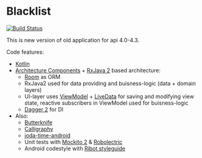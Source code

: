  # Blacklist

[![Build Status](https://travis-ci.org/TofiBashers/Blacklist.svg?branch=master)](https://travis-ci.org/TofiBashers/Blacklist)

This is new version of old application for api 4.0-4.3.

Code features:
  * [Kotlin](https://kotlinlang.org/)  
  * [Architecture Components](https://developer.android.com/topic/libraries/architecture/index.html) + [RxJava 2](https://github.com/ReactiveX/RxJava) based architecture:  
     * [Room](https://developer.android.com/topic/libraries/architecture/room.html) as ORM   
     * RxJava2 used for data providing and buisness-logic (data + domain layers)  
     * UI-layer uses [ViewModel](https://developer.android.com/topic/libraries/architecture/viewmodel.html) + [LiveData](https://developer.android.com/topic/libraries/architecture/livedata.html) for saving and modifying view state, reactive subscribers in ViewModel used for buisness-logic  
     * [Dagger 2](https://google.github.io/dagger/) for DI  
  * Also:  
     * [Butterknife](http://jakewharton.github.io/butterknife/)  
     * [Calligraphy](https://github.com/chrisjenx/Calligraphy)  
     * [joda-time-android](https://github.com/dlew/joda-time-android)  
     * Unit tests with [Mockito 2](http://site.mockito.org/) & [Robolectric](http://robolectric.org/)  
     * Android codestyle with [Ribot styleguide](https://github.com/ribot/android-guidelines/blob/master/project_and_code_guidelines.md)
